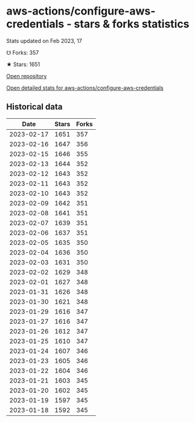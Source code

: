 # aws-actions/configure-aws-credentials - stars & forks statistics

Stats updated on Feb 2023, 17

☋ Forks: 357

★ Stars: 1651

[Open repository](https://github.com/aws-actions/configure-aws-credentials)

[Open detailed stats for aws-actions/configure-aws-credentials](https://reviewgithub.com/rep/aws-actions/configure-aws-credentials)

## Historical data
| Date | Stars | Forks |
|------|-------|-------|
| 2023-02-17 | 1651 | 357 | 
| 2023-02-16 | 1647 | 356 | 
| 2023-02-15 | 1646 | 355 | 
| 2023-02-13 | 1644 | 352 | 
| 2023-02-12 | 1643 | 352 | 
| 2023-02-11 | 1643 | 352 | 
| 2023-02-10 | 1643 | 352 | 
| 2023-02-09 | 1642 | 351 | 
| 2023-02-08 | 1641 | 351 | 
| 2023-02-07 | 1639 | 351 | 
| 2023-02-06 | 1637 | 351 | 
| 2023-02-05 | 1635 | 350 | 
| 2023-02-04 | 1636 | 350 | 
| 2023-02-03 | 1631 | 350 | 
| 2023-02-02 | 1629 | 348 | 
| 2023-02-01 | 1627 | 348 | 
| 2023-01-31 | 1626 | 348 | 
| 2023-01-30 | 1621 | 348 | 
| 2023-01-29 | 1616 | 347 | 
| 2023-01-27 | 1616 | 347 | 
| 2023-01-26 | 1612 | 347 | 
| 2023-01-25 | 1610 | 347 | 
| 2023-01-24 | 1607 | 346 | 
| 2023-01-23 | 1605 | 346 | 
| 2023-01-22 | 1604 | 346 | 
| 2023-01-21 | 1603 | 345 | 
| 2023-01-20 | 1602 | 345 | 
| 2023-01-19 | 1597 | 345 | 
| 2023-01-18 | 1592 | 345 | 

